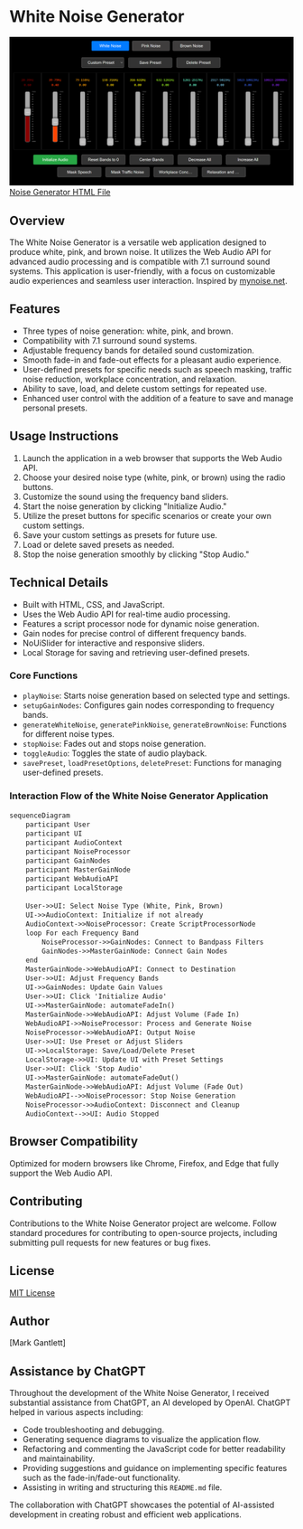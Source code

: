 # White Noise Generator

[![White Noise Generator](image.png)](https://mgantlett.github.io/sound_generator/noise_generator.html)
[Noise Generator HTML File](https://mgantlett.github.io/sound_generator/noise_generator.html)

## Overview

The White Noise Generator is a versatile web application designed to produce white, pink, and brown noise. It utilizes the Web Audio API for advanced audio processing and is compatible with 7.1 surround sound systems. This application is user-friendly, with a focus on customizable audio experiences and seamless user interaction. Inspired by [mynoise.net](https://mynoise.net/NoiseMachines/whiteNoiseGenerator.php).

## Features

- Three types of noise generation: white, pink, and brown.
- Compatibility with 7.1 surround sound systems.
- Adjustable frequency bands for detailed sound customization.
- Smooth fade-in and fade-out effects for a pleasant audio experience.
- User-defined presets for specific needs such as speech masking, traffic noise reduction, workplace concentration, and relaxation.
- Ability to save, load, and delete custom settings for repeated use.
- Enhanced user control with the addition of a feature to save and manage personal presets.

## Usage Instructions

1. Launch the application in a web browser that supports the Web Audio API.
2. Choose your desired noise type (white, pink, or brown) using the radio buttons.
3. Customize the sound using the frequency band sliders.
4. Start the noise generation by clicking "Initialize Audio."
5. Utilize the preset buttons for specific scenarios or create your own custom settings.
6. Save your custom settings as presets for future use.
7. Load or delete saved presets as needed.
8. Stop the noise generation smoothly by clicking "Stop Audio."

## Technical Details

- Built with HTML, CSS, and JavaScript.
- Uses the Web Audio API for real-time audio processing.
- Features a script processor node for dynamic noise generation.
- Gain nodes for precise control of different frequency bands.
- NoUiSlider for interactive and responsive sliders.
- Local Storage for saving and retrieving user-defined presets.

### Core Functions

- `playNoise`: Starts noise generation based on selected type and settings.
- `setupGainNodes`: Configures gain nodes corresponding to frequency bands.
- `generateWhiteNoise`, `generatePinkNoise`, `generateBrownNoise`: Functions for different noise types.
- `stopNoise`: Fades out and stops noise generation.
- `toggleAudio`: Toggles the state of audio playback.
- `savePreset`, `loadPresetOptions`, `deletePreset`: Functions for managing user-defined presets.

### Interaction Flow of the White Noise Generator Application
 
```mermaid
sequenceDiagram
    participant User
    participant UI
    participant AudioContext
    participant NoiseProcessor
    participant GainNodes
    participant MasterGainNode
    participant WebAudioAPI
    participant LocalStorage

    User->>UI: Select Noise Type (White, Pink, Brown)
    UI->>AudioContext: Initialize if not already
    AudioContext->>NoiseProcessor: Create ScriptProcessorNode
    loop For each Frequency Band
        NoiseProcessor->>GainNodes: Connect to Bandpass Filters
        GainNodes->>MasterGainNode: Connect Gain Nodes
    end
    MasterGainNode->>WebAudioAPI: Connect to Destination
    User->>UI: Adjust Frequency Bands
    UI->>GainNodes: Update Gain Values
    User->>UI: Click 'Initialize Audio'
    UI->>MasterGainNode: automateFadeIn()
    MasterGainNode->>WebAudioAPI: Adjust Volume (Fade In)
    WebAudioAPI->>NoiseProcessor: Process and Generate Noise
    NoiseProcessor->>WebAudioAPI: Output Noise
    User->>UI: Use Preset or Adjust Sliders
    UI->>LocalStorage: Save/Load/Delete Preset
    LocalStorage->>UI: Update UI with Preset Settings
    User->>UI: Click 'Stop Audio'
    UI->>MasterGainNode: automateFadeOut()
    MasterGainNode->>WebAudioAPI: Adjust Volume (Fade Out)
    WebAudioAPI-->>NoiseProcessor: Stop Noise Generation
    NoiseProcessor->>AudioContext: Disconnect and Cleanup
    AudioContext-->>UI: Audio Stopped
```

## Browser Compatibility

Optimized for modern browsers like Chrome, Firefox, and Edge that fully support the Web Audio API.

## Contributing

Contributions to the White Noise Generator project are welcome. Follow standard procedures for contributing to open-source projects, including submitting pull requests for new features or bug fixes.

## License

[MIT License](LICENSE.md)

## Author

[Mark Gantlett]

## Assistance by ChatGPT

Throughout the development of the White Noise Generator, I received substantial assistance from ChatGPT, an AI developed by OpenAI. ChatGPT helped in various aspects including:

- Code troubleshooting and debugging.
- Generating sequence diagrams to visualize the application flow.
- Refactoring and commenting the JavaScript code for better readability and maintainability.
- Providing suggestions and guidance on implementing specific features such as the fade-in/fade-out functionality.
- Assisting in writing and structuring this `README.md` file.

The collaboration with ChatGPT showcases the potential of AI-assisted development in creating robust and efficient web applications.
